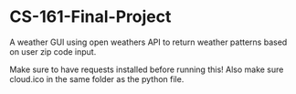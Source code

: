 # CS-161-Final-Project
A weather GUI using open weathers API to return weather patterns based on user zip code input.

Make sure to have requests installed before running this!
Also make sure cloud.ico in the same folder as the python file.
